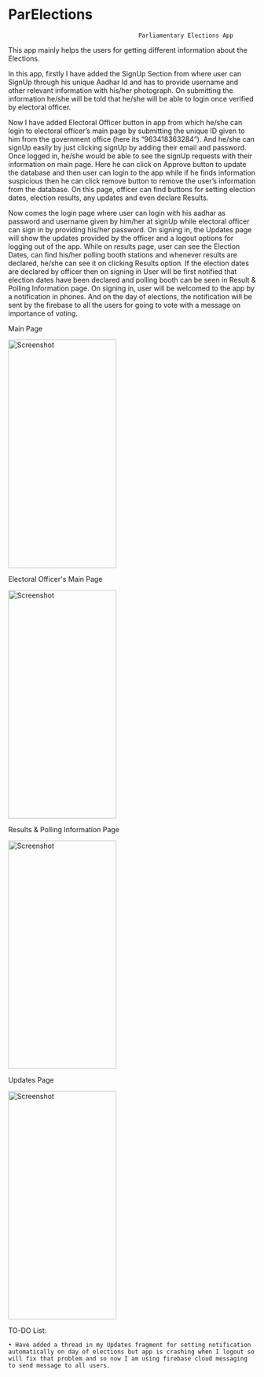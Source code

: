 # ParElections
                                         Parliamentary Elections App

This app mainly helps the users for getting different information about the Elections. 

In this app, firstly I have added the SignUp Section from where user can SignUp through his unique Aadhar Id and has to provide username and other relevant information with his/her photograph. On submitting the information he/she will be told that he/she will be able to login once verified by electoral officer. 

Now I have added Electoral Officer button in app from which he/she can login to electoral officer’s main page by submitting the unique ID given to him from the government office (here its “963418363284”). And he/she can signUp easily by just clicking signUp by adding their email and password. Once logged in, he/she would be able to see the signUp requests  with their information on main page. Here he can click on Approve button to update the database and then user can login to the app while if he finds information suspicious then he can click remove button to remove the user’s information from the database. On this page, officer can find buttons for setting election dates, election results, any updates and even declare Results. 

Now comes the login page where user can login with his aadhar as password and username given by him/her at signUp while electoral officer can sign in by providing his/her password. On signing in, the Updates page will show the updates provided by  the officer and a logout options for logging out of the app. While on results page, user can see the Election Dates, can find his/her polling booth stations and whenever results are declared, he/she can see it on clicking Results option. If the election dates are declared by officer then on signing in User will be first notified that election dates have been declared and polling booth can be seen in Result & Polling Information page. On signing in, user will be welcomed to the app by a notification in phones. And on the day of elections, the notification will be sent by the firebase to all the users for going to vote with a message on importance of voting. 


Main Page

<img src="https://i.paste.pics/a3208f0d6a92aaa7dd4f2c757833efe0.png" width="220" height="464" alt="Screenshot">

Electoral Officer's Main Page

<img src="https://i.paste.pics/b1e02eea2f643dea7c2302e31a101b25.png" width="220" height="464" alt="Screenshot">

Results & Polling Information Page

<img src="https://i.paste.pics/4I6KV.png" width="220" height="464" alt="Screenshot">

Updates Page

<img src="https://i.paste.pics/4I6RO.png" width="220" height="464" alt="Screenshot">

TO-DO List:

    • Have added a thread in my Updates fragment for setting notification automatically on day of elections but app is crashing when I logout so will fix that problem and so now I am using firebase cloud messaging to send message to all users.

